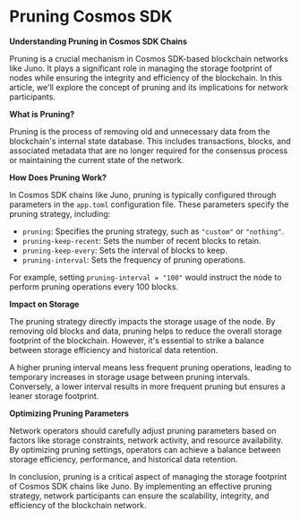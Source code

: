 # Pruning Cosmos SDK

**Understanding Pruning in Cosmos SDK Chains**

Pruning is a crucial mechanism in Cosmos SDK-based blockchain networks like Juno. It plays a significant role in managing the storage footprint of nodes while ensuring the integrity and efficiency of the blockchain. In this article, we'll explore the concept of pruning and its implications for network participants.

**What is Pruning?**

Pruning is the process of removing old and unnecessary data from the blockchain's internal state database. This includes transactions, blocks, and associated metadata that are no longer required for the consensus process or maintaining the current state of the network.

**How Does Pruning Work?**

In Cosmos SDK chains like Juno, pruning is typically configured through parameters in the `app.toml` configuration file. These parameters specify the pruning strategy, including:

* `pruning`: Specifies the pruning strategy, such as `"custom"` or `"nothing"`.
* `pruning-keep-recent`: Sets the number of recent blocks to retain.
* `pruning-keep-every`: Sets the interval of blocks to keep.
* `pruning-interval`: Sets the frequency of pruning operations.

For example, setting `pruning-interval = "100"` would instruct the node to perform pruning operations every 100 blocks.

**Impact on Storage**

The pruning strategy directly impacts the storage usage of the node. By removing old blocks and data, pruning helps to reduce the overall storage footprint of the blockchain. However, it's essential to strike a balance between storage efficiency and historical data retention.

A higher pruning interval means less frequent pruning operations, leading to temporary increases in storage usage between pruning intervals. Conversely, a lower interval results in more frequent pruning but ensures a leaner storage footprint.

**Optimizing Pruning Parameters**

Network operators should carefully adjust pruning parameters based on factors like storage constraints, network activity, and resource availability. By optimizing pruning settings, operators can achieve a balance between storage efficiency, performance, and historical data retention.

In conclusion, pruning is a critical aspect of managing the storage footprint of Cosmos SDK chains like Juno. By implementing an effective pruning strategy, network participants can ensure the scalability, integrity, and efficiency of the blockchain network.

